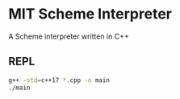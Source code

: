 # MIT Scheme Interpreter
A Scheme interpreter written in C++

## REPL
```bash
g++ -std=c++17 *.cpp -o main
./main
```
